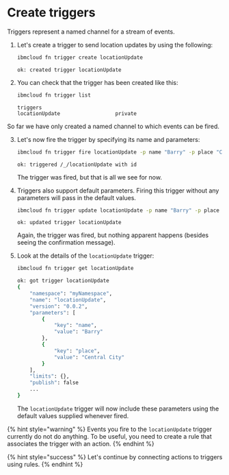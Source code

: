 <!--
#
# Licensed to the Apache Software Foundation (ASF) under one or more
# contributor license agreements.  See the NOTICE file distributed with
# this work for additional information regarding copyright ownership.
# The ASF licenses this file to You under the Apache License, Version 2.0
# (the "License"); you may not use this file except in compliance with
# the License.  You may obtain a copy of the License at
#
#     http://www.apache.org/licenses/LICENSE-2.0
#
# Unless required by applicable law or agreed to in writing, software
# distributed under the License is distributed on an "AS IS" BASIS,
# WITHOUT WARRANTIES OR CONDITIONS OF ANY KIND, either express or implied.
# See the License for the specific language governing permissions and
# limitations under the License.
#
-->

# Create triggers

Triggers represent a named channel for a stream of events.

1. Let's create a trigger to send location updates by using the following:

    ```bash
    ibmcloud fn trigger create locationUpdate
    ```

    ```text
    ok: created trigger locationUpdate
    ```

2. You can check that the trigger has been created like this:

    ```bash
    ibmcloud fn trigger list
    ```

    ```text
    triggers
    locationUpdate                  private
    ```

So far we have only created a named channel to which events can be fired.

3. Let's now fire the trigger by specifying its name and parameters:

    ```bash
    ibmcloud fn trigger fire locationUpdate -p name "Barry" -p place "Central City"
    ```

    ```text
    ok: triggered /_/locationUpdate with id
    ```

    The trigger was fired, but that is all we see for now.

3. Triggers also support default parameters. Firing this trigger without any parameters will pass in the default values.

    ```bash
    ibmcloud fn trigger update locationUpdate -p name "Barry" -p place "Central City"
    ```

    ```text
    ok: updated trigger locationUpdate
    ```

    Again, the trigger was fired, but nothing apparent happens (besides seeing the confirmation message).

4. Look at the details of the `locationUpdate` trigger:

    ```bash
    ibmcloud fn trigger get locationUpdate
    ```

    ```bash
    ok: got trigger locationUpdate
    {
        "namespace": "myNamespace",
        "name": "locationUpdate",
        "version": "0.0.2",
        "parameters": [
            {
                "key": "name",
                "value": "Barry"
            },
            {
                "key": "place",
                "value": "Central City"
            }
        ],
        "limits": {},
        "publish": false
        ...
    }
    ```

    The `locationUpdate` trigger will now include these parameters using the default values supplied whenever fired.

{% hint style="warning" %}
Events you fire to the `locationUpdate` trigger currently do not do anything. To be useful, you need to create a rule that associates the trigger with an action.
{% endhint %}

{% hint style="success" %}
Let's continue by connecting actions to triggers using rules.
{% endhint %}
